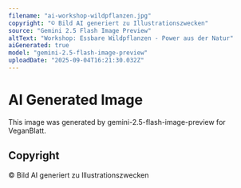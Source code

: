 ```yaml
---
filename: "ai-workshop-wildpflanzen.jpg"
copyright: "© Bild AI generiert zu Illustrationszwecken"
source: "Gemini 2.5 Flash Image Preview"
altText: "Workshop: Essbare Wildpflanzen - Power aus der Natur"
aiGenerated: true
model: "gemini-2.5-flash-image-preview"
uploadDate: "2025-09-04T16:21:30.032Z"
---
```


# AI Generated Image

This image was generated by gemini-2.5-flash-image-preview for VeganBlatt.

## Copyright
© Bild AI generiert zu Illustrationszwecken
